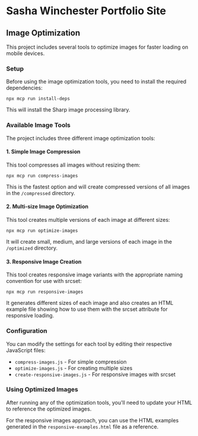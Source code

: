 # Sasha Winchester Portfolio Site

## Image Optimization

This project includes several tools to optimize images for faster loading on mobile devices.

### Setup

Before using the image optimization tools, you need to install the required dependencies:

```
npx mcp run install-deps
```

This will install the Sharp image processing library.

### Available Image Tools

The project includes three different image optimization tools:

#### 1. Simple Image Compression

This tool compresses all images without resizing them:

```
npx mcp run compress-images
```

This is the fastest option and will create compressed versions of all images in the `/compressed` directory.

#### 2. Multi-size Image Optimization

This tool creates multiple versions of each image at different sizes:

```
npx mcp run optimize-images
```

It will create small, medium, and large versions of each image in the `/optimized` directory.

#### 3. Responsive Image Creation

This tool creates responsive image variants with the appropriate naming convention for use with srcset:

```
npx mcp run responsive-images
```

It generates different sizes of each image and also creates an HTML example file showing how to use them with the srcset attribute for responsive loading.

### Configuration

You can modify the settings for each tool by editing their respective JavaScript files:

- `compress-images.js` - For simple compression
- `optimize-images.js` - For creating multiple sizes
- `create-responsive-images.js` - For responsive images with srcset

### Using Optimized Images

After running any of the optimization tools, you'll need to update your HTML to reference the optimized images.

For the responsive images approach, you can use the HTML examples generated in the `responsive-examples.html` file as a reference.
